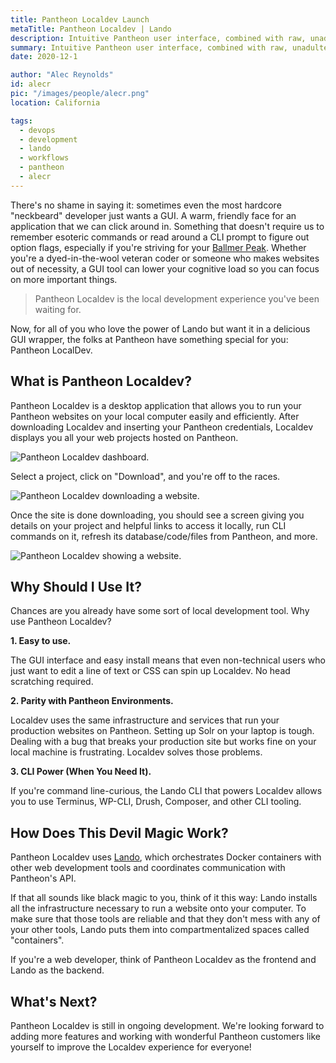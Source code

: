 ```yaml
---
title: Pantheon Localdev Launch
metaTitle: Pantheon Localdev | Lando
description: Intuitive Pantheon user interface, combined with raw, unadulterated power of Lando underneath the hood.
summary: Intuitive Pantheon user interface, combined with raw, unadulterated power of Lando underneath the hood.
date: 2020-12-1

author: "Alec Reynolds"
id: alecr
pic: "/images/people/alecr.png"
location: California

tags:
  - devops
  - development
  - lando
  - workflows
  - pantheon
  - alecr
---
```


There's no shame in saying it: sometimes even the most hardcore "neckbeard" developer just wants a GUI. A warm, friendly face for an application that we can click around in. Something that doesn't require us to remember esoteric commands or read around a CLI prompt to figure out option flags, especially if you're striving for your [Ballmer Peak](https://xkcd.com/323/). Whether you're a dyed-in-the-wool veteran coder or someone who makes websites out of necessity, a GUI tool can lower your cognitive load so you can focus on more important things.

> Pantheon Localdev is the local development experience you've been waiting for.

Now, for all of you who love the power of Lando but want it in a delicious GUI wrapper, the folks at Pantheon have something special for you: Pantheon LocalDev.

## What is Pantheon Localdev?

Pantheon Localdev is a desktop application that allows you to run your Pantheon websites on your local computer easily and efficiently. After downloading Localdev and inserting your Pantheon credentials, Localdev displays you all your web projects hosted on Pantheon.

![Pantheon Localdev dashboard.](/images/articles/localdev-dashboard.jpg)

Select a project, click on "Download", and you're off to the races.

![Pantheon Localdev downloading a website.](/images/articles/localdev-pulling.jpg)

Once the site is done downloading, you should see a screen giving you details on your project and helpful links to access it locally, run CLI commands on it, refresh its database/code/files from Pantheon, and more.

![Pantheon Localdev showing a website.](/images/articles/localdev-site.jpg)


## Why Should I Use It?

Chances are you already have some sort of local development tool. Why use Pantheon Localdev?

**1. Easy to use.**

The GUI interface and easy install means that even non-technical users who just want to edit a line of text or CSS can spin up Localdev. No head scratching required.

**2. Parity with Pantheon Environments.**

Localdev uses the same infrastructure and services that run your production websites on Pantheon. Setting up Solr on your laptop is tough. Dealing with a bug that breaks your production site but works fine on your local machine is frustrating. Localdev solves those problems.

**3. CLI Power (When You Need It).**

If you're command line-curious, the Lando CLI that powers Localdev allows you to use Terminus, WP-CLI, Drush, Composer, and other CLI tooling.

## How Does This Devil Magic Work?

Pantheon Localdev uses [Lando](https://lando.dev), which orchestrates Docker containers with other web development tools and coordinates communication with Pantheon's API.

If that all sounds like black magic to you, think of it this way: Lando installs all the infrastructure necessary to run a website onto your computer. To make sure that those tools are reliable and that they don't mess with any of your other tools, Lando puts them into compartmentalized spaces called "containers".

If you're a web developer, think of Pantheon Localdev as the frontend and Lando as the backend.

## What's Next?

Pantheon Localdev is still in ongoing development. We're looking forward to adding more features and working with wonderful Pantheon customers like yourself to improve the Localdev experience for everyone!
